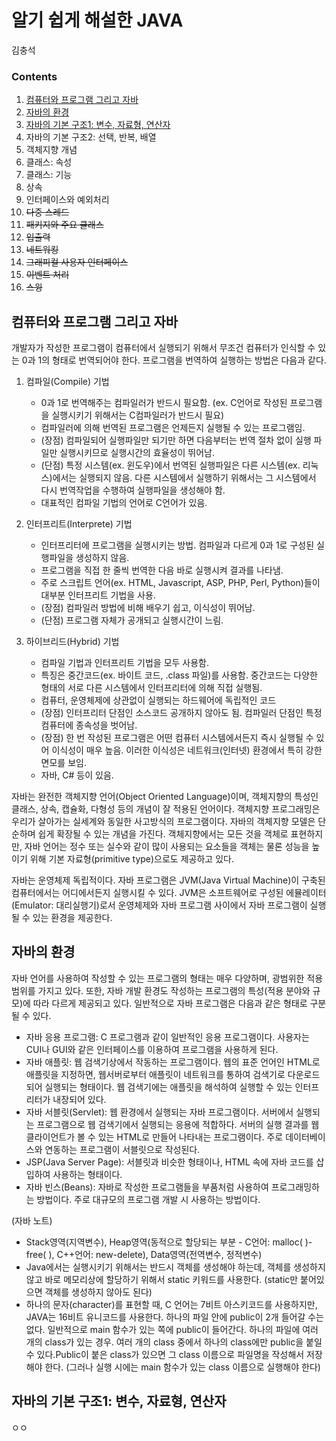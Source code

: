 # 알기 쉽게 해설한 JAVA

김충석

### Contents
1.	[컴퓨터와 프로그램 그리고 자바](#컴퓨터와-프로그램-그리고-자바)
2.	[자바의 환경](#자바의-환경)
3.	[자바의 기본 구조1: 변수, 자료형, 연산자](#자바의-기본-구조1-변수-자료형-연산자)
4.	자바의 기본 구조2: 선택, 반복, 배열
5.	객체지향 개념
6.	클래스: 속성
7.	클래스: 기능
8.	상속
9.	인터페이스와 예외처리
10.	~~다중 스레드~~
11.	~~패키지와 주요 클래스~~
12.	~~입출력~~
13.	~~네트워킹~~
14.	~~그래피컬 사용자 인터페이스~~
15.	~~이벤트 처리~~
16.	~~스윙~~


## 컴퓨터와 프로그램 그리고 자바

개발자가 작성한 프로그램이 컴퓨터에서 실행되기 위해서 무조건 컴퓨터가 인식할 수 있는 0과 1의 형태로 번역되어야 한다. 프로그램을 번역하여 실행하는 방법은 다음과 같다.

1. 컴파일(Compile) 기법
   * 0과 1로 번역해주는 컴파일러가 반드시 필요함. (ex. C언어로 작성된 프로그램을 실행시키기 위해서는 C컴파일러가 반드시 필요)
   * 컴파일러에 의해 번역된 프로그램은 언제든지 실행될 수 있는 프로그램임. 
   * (장점) 컴파일되어 실행파일만 되기만 하면 다음부터는 번역 절차 없이 실행 파일만 실행시키므로 실행시간의 효율성이 뛰어남.
   * (단점) 특정 시스템(ex. 윈도우)에서 번역된 실행파일은 다른 시스템(ex. 리눅스)에서는 실행되지 않음. 다른 시스템에서 실행하기 위해서는 그 시스템에서 다시 번역작업을 수행하여 실행파일을 생성해야 함.
   * 대표적인 컴파일 기법의 언어로 C언어가 있음.

2. 인터프리트(Interprete) 기법
   * 인터프리터에 프로그램을 실행시키는 방법. 컴파일과 다르게 0과 1로 구성된 실행파일을 생성하지 않음.
   * 프로그램을 직접 한 줄씩 번역한 다음 바로 실행시켜 결과를 나타냄.
   * 주로 스크립트 언어(ex. HTML, Javascript, ASP, PHP, Perl, Python)들이 대부분 인터프리트 기법을 사용.
   * (장점) 컴파일러 방법에 비해 배우기 쉽고, 이식성이 뛰어남.
   * (단점) 프로그램 자체가 공개되고 실행시간이 느림.

3. 하이브리드(Hybrid) 기법
   * 컴파일 기법과 인터프리트 기법을 모두 사용함.
   * 특징은 중간코드(ex. 바이트 코드, .class 파일)를 사용함. 중간코드는 다양한 형태의 서로 다른 시스템에서 인터프리터에 의해 직접 실행됨.
   * 컴퓨터, 운영체제에 상관없이 실행되는 하드웨어에 독립적인 코드
   * (장점) 인터프리터 단점인 소스코드 공개하지 않아도 됨. 컴파일러 단점인 특정 컴퓨터에 종속성을 벗어남.
   * (장점) 한 번 작성된 프로그램은 어떤 컴퓨터 시스템에서든지 즉시 실행될 수 있어 이식성이 매우 높음. 이러한 이식성은 네트워크(인터넷) 환경에서 특히 강한 면모를 보임.
   * 자바, C# 등이 있음.
 
자바는 완전한 객체지향 언어(Object Oriented Language)이며, 객체지향의 특성인 클래스, 상속, 캡슐화, 다형성 등의 개념이 잘 적용된 언어이다. 객체지향 프로그래밍은 우리가 살아가는 실세계와 동일한 사고방식의 프로그램이다. 자바의 객체지향 모델은 단순하며 쉽게 확장될 수 있는 개념을 가진다. 객체지향에서는 모든 것을 객체로 표현하지만, 자바 언어는 정수 또는 실수와 같이 많이 사용되는 요소들을 객체는 물론 성능을 높이기 위해 기본 자료형(primitive type)으로도 제공하고 있다. 

자바는 운영체제 독립적이다. 자바 프로그램은 JVM(Java Virtual Machine)이 구축된 컴퓨터에서는 어디에서든지 실행시킬 수 있다. JVM은 소프트웨어로 구성된 에뮬레이터(Emulator: 대리실행기)로서 운영체제와 자바 프로그램 사이에서 자바 프로그램이 실행될 수 있는 환경을 제공한다. 

## 자바의 환경

자바 언어를 사용하여 작성할 수 있는 프로그램의 형태는 매우 다양하며, 광범위한 적용 범위를 가지고 있다. 또한, 자바 개발 환경도 작성하는 프로그램의 특성(적용 분야와 규모)에 따라 다르게 제공되고 있다. 일반적으로 자바 프로그램은 다음과 같은 형태로 구분될 수 있다.

* 자바 응용 프로그램: C 프로그램과 같이 일반적인 응용 프로그램이다. 사용자는 CUI나 GUI와 같은 인터페이스를 이용하여 프로그램을 사용하게 된다. 
* 자바 애플릿: 웹 검색기상에서 작동하는 프로그램이다. 웹의 표준 언어인 HTML로 애플릿을 지정하면, 웹서버로부터 애플릿이 네트워크를 통하여 검색기로 다운로드 되어 실행되는 형태이다. 웹 검색기에는 애플릿을 해석하여 실행할 수 있는 인터프리터가 내장되어 있다.
* 자바 서블릿(Servlet): 웹 환경에서 실행되는 자바 프로그램이다. 서버에서 실행되는 프로그램으로 웹 검색기에서 실행되는 응용에 적합하다. 서버의 실행 결과를 웹 클라이언트가 볼 수 있는 HTML로 만들어 나타내는 프로그램이다. 주로 데이터베이스와 연동하는 프로그램이 서블릿으로 작성된다.
* JSP(Java Server Page): 서블릿과 비슷한 형태이나, HTML 속에 자바 코드를 삽입하여 사용하는 형태이다.
* 자바 빈스(Beans): 자바로 작성한 프로그램들을 부품처럼 사용하여 프로그래밍하는 방법이다. 주로 대규모의 프로그램 개발 시 사용하는 방법이다.


(자바 노트) <br>

* Stack영역(지역변수), Heap영역(동적으로 할당되는 부분 - C언어: malloc( )-free( ), C++언어: new-delete), Data영역(전역변수, 정적변수)
* Java에서는 실행시키기 위해서는 반드시 객체를 생성해야 하는데, 객체를 생성하지 않고 바로 메모리상에 할당하기 위해서 static 키워드를 사용한다. (static만 붙어있으면 객체를 생성하지 않아도 된다) 
* 하나의 문자(character)를 표현할 때, C 언어는 7비트 아스키코드를 사용하지만, JAVA는 16비트 유니코드를 사용한다. 하나의 파일 안에 public이 2개 들어갈 수는 없다. 일반적으로 main 함수가 있는 쪽에 public이 들어간다. 하나의 파일에 여러 개의 class가 있는 경우. 여러 개의 class 중에서 하나의 class에만 public을 붙일 수 있다.Public이 붙은 class가 있으면 그 class 이름으로 파일명을 작성해서 저장해야 한다. (그러나 실행 시에는 main 함수가 있는 class 이름으로 실행해야 한다)


## 자바의 기본 구조1: 변수, 자료형, 연산자

ㅇㅇ















